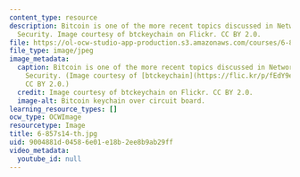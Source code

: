 ```yaml
---
content_type: resource
description: Bitcoin is one of the more recent topics discussed in Network and Computer
  Security. Image courtesy of btckeychain on Flickr. CC BY 2.0.
file: https://ol-ocw-studio-app-production.s3.amazonaws.com/courses/6-857-network-and-computer-security-spring-2014/9004881d04586e01e18b2ee8b9ab29ff_6-857s14-th.jpg
file_type: image/jpeg
image_metadata:
  caption: Bitcoin is one of the more recent topics discussed in Network and Computer
    Security. (Image courtesy of [btckeychain](https://flic.kr/p/fEdY9e) on Flickr.
    CC BY 2.0.)
  credit: Image courtesy of btckeychain on Flickr. CC BY 2.0.
  image-alt: Bitcoin keychain over circuit board.
learning_resource_types: []
ocw_type: OCWImage
resourcetype: Image
title: 6-857s14-th.jpg
uid: 9004881d-0458-6e01-e18b-2ee8b9ab29ff
video_metadata:
  youtube_id: null
---
```

